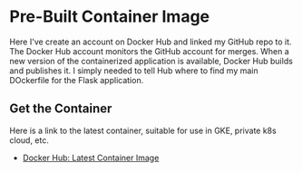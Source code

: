 # Pre-Built Container Image

Here I've create an account on Docker Hub and linked my GitHub repo to it.
The Docker Hub account monitors the GitHub account for merges. When a new
version of the containerized application is available, Docker Hub builds
and publishes it. I simply needed to tell Hub where to find my main DOckerfile
for the Flask application.

## Get the Container

Here is a link to the latest container, suitable for use in GKE, private k8s
cloud, etc.

* [Docker Hub: Latest Container Image](https://hub.docker.com/repository/docker/frank378/franklin-resume)
